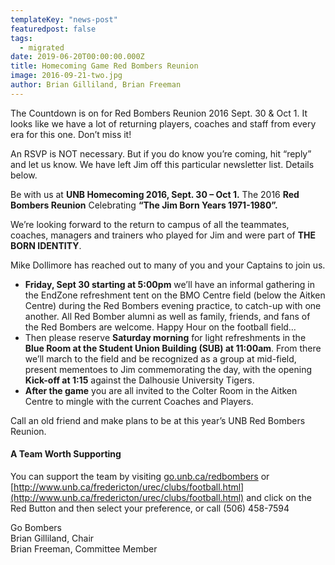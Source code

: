 ```yaml
---
templateKey: "news-post"
featuredpost: false
tags:
  - migrated
date: 2019-06-20T00:00:00.000Z
title: Homecoming Game Red Bombers Reunion
image: 2016-09-21-two.jpg
author: Brian Gilliland, Brian Freeman
---
```


The Countdown is on for Red Bombers Reunion 2016 Sept. 30 & Oct 1. It looks like we have a lot of returning players, coaches and staff from every era for this one. Don’t miss it!

An RSVP is NOT necessary. But if you do know you’re coming, hit “reply” and let us know. We have left Jim off this particular newsletter list. Details below.

Be with us at **UNB Homecoming 2016, Sept. 30 – Oct 1.** The 2016 **Red Bombers Reunion** Celebrating **“The Jim Born Years 1971-1980”.**

We’re looking forward to the return to campus of all the teammates, coaches, managers and trainers who played for Jim and were part of **THE BORN IDENTITY**.

Mike Dollimore has reached out to many of you and your Captains to join us.

- **Friday, Sept 30 starting at 5:00pm** we’ll have an informal gathering in the EndZone refreshment tent on the BMO Centre field (below the Aitken Centre) during the Red Bombers evening practice, to catch-up with one another. All Red Bomber alumni as well as family, friends, and fans of the Red Bombers are welcome. Happy Hour on the football field…
- Then please reserve **Saturday morning** for light refreshments in the **Blue Room at the Student Union Building (SUB) at 11:00am**. From there we’ll march to the field and be recognized as a group at mid-field, present mementoes to Jim commemorating the day, with the opening **Kick-off at 1:15** against the Dalhousie University Tigers.
- **After the game** you are all invited to the Colter Room in the Aitken Centre to mingle with the current Coaches and Players.

Call an old friend and make plans to be at this year’s UNB Red Bombers Reunion.

#### A Team Worth Supporting

You can support the team by visiting [go.unb.ca/redbombers](go.unb.ca/redbombers) or [http://www.unb.ca/fredericton/urec/clubs/football.html](http://www.unb.ca/fredericton/urec/clubs/football.html) and click on the Red Button and then select your preference, or call (506) 458-7594

Go Bombers  
Brian Gilliland, Chair  
Brian Freeman, Committee Member  
